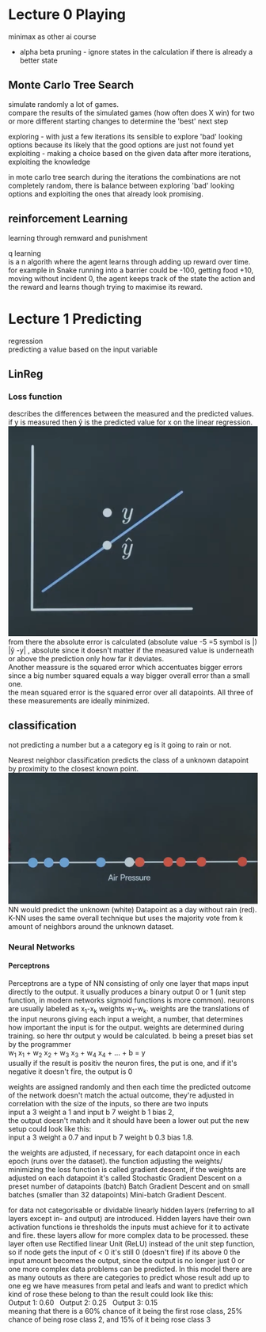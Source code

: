 # Lecture 0 Playing
minimax as other ai course
* alpha beta pruning - ignore states in the calculation if there is already a better state 
## Monte Carlo Tree Search
simulate randomly a lot of games.  
compare the results of the simulated games (how often does X win) for two or more different starting changes to determine the 'best' next step  

exploring - with just a few iterations its sensible to explore 'bad' looking options because its likely that the good options are just not found yet   
exploiting - making a choice based on the given data after more iterations, exploiting the knowledge   

in mote carlo tree search during the iterations the combinations are not completely random, there is balance between exploring 'bad' looking options and exploiting the ones that already look promising.  

## reinforcement Learning
learning through remward and punishment  

q learning  
is a n algorith where the agent learns through adding up reward over time. for example in Snake running into a barrier could be -100, getting food +10, moving without incident 0, the agent keeps track of the state the action and the reward and learns though trying to maximise its reward.  

# Lecture 1 Predicting
regression  
predicting a value based on the input variable  
## LinReg

### Loss function  
describes the differences between the measured and the predicted values. if y is measured then ŷ is the predicted value for x on the linear regression. 
![loss function](loss_function.png)
from there the absolute error is calculated (absolute value -5 =5 symbol is |) |ŷ -y| , absolute since it doesn't matter if the measured value is underneath or above the prediction only how far it deviates.   
Another meassure is the squared error which accentuates bigger errors since a big number squared equals a way bigger overall error than a small one.  
the mean squared error is the squared error over all datapoints. All three of these measurements are ideally minimized.

## classification
not predicting a number but a a category eg is it going to rain or not.  

Nearest neighbor classification predicts the class of a unknown datapoint by proximity to the closest known point.
![Neirest Neighbor](NN.png)
NN would predict the unknown (white) Datapoint as a day without rain (red).   
K-NN uses the same overall technique but uses the majority vote from k amount of neighbors around the unknown dataset.  

### Neural Networks
#### Perceptrons

Perceptrons are a type of NN consisting of only one layer that maps input directly to the output. it usually produces a binary output 0 or 1 (unit step function, in modern networks sigmoid functions is more common). neurons are usually labeled as x<sub>1</sub>-x<sub>k</sub> weights w<sub>1</sub>-w<sub>k</sub>. weights are the translations of the input neurons giving each input a weight, a number, that determines how important the input is for the output. weights are determined during training. so here thr output y would be calculated. b being a preset bias set by the programmer  
w<sub>1</sub> x<sub>1</sub> + w<sub>2</sub> x<sub>2</sub> + w<sub>3</sub> x<sub>3</sub> + w<sub>4</sub> x<sub>4</sub> + ... + b = y   
usually if the result is positiv the neuron fires, the put is one, and if it's negative it doesn't fire, the output is 0    

weights are assigned randomly and then each time the predicted outcome of the network doesn't match the actual outcome, they're adjusted in correlation with the size of the inputs, so there are two inputs   
input a 3 weight a 1 and input b 7 weight b 1 bias 2,   
the output doesn't match and it should have been a lower out put the new setup could look like this:   
input a 3 weight a 0.7 and input b 7 weight b 0.3 bias 1.8.   

the weights are adjusted, if necessary, for each datapoint once in each epoch (runs over the dataset). the function adjusting the weights/ minimizing the loss function is called gradient descent, if the weights are adjusted on each datapoint it's called Stochastic Gradient Descent on a preset number of datapoints (batch) Batch Gradient Descent and on small batches (smaller than 32 datapoints) Mini-batch Gradient Descent.   

for data not categorisable or dividable linearly hidden layers (referring to all layers except in- and output) are introduced. Hidden layers have their own activation functions ie thresholds the inputs must achieve for it to activate and fire. these layers allow for more complex data to be processed. these layer often use Rectified linear Unit (ReLU) instead of the unit step function, so if node gets the input of < 0 it's still 0 (doesn't fire) if its above 0 the input amount becomes the output, since the output is no longer just 0 or one more complex data problems can be predicted. In this model there are as many outouts as there are categories to predict whose result add up to one eg we have measures from petal and leafs and want to predict which kind of rose these belong to than the result could look like this:   
Output 1: 0.60 &nbsp; Output 2: 0.25 &nbsp; Output 3: 0.15   
meaning that there is a 60% chance of it being the first rose class, 25% chance of being rose class 2, and 15% of it being rose class 3
